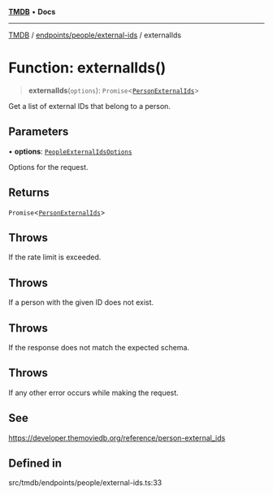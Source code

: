 [**TMDB**](../../../../README.md) • **Docs**

***

[TMDB](../../../../README.md) / [endpoints/people/external-ids](../README.md) / externalIds

# Function: externalIds()

> **externalIds**(`options`): `Promise`\<[`PersonExternalIds`](../../../../structs/Schemas/type-aliases/PersonExternalIds.md)\>

Get a list of external IDs that belong to a person.

## Parameters

• **options**: [`PeopleExternalIdsOptions`](../type-aliases/PeopleExternalIdsOptions.md)

Options for the request.

## Returns

`Promise`\<[`PersonExternalIds`](../../../../structs/Schemas/type-aliases/PersonExternalIds.md)\>

## Throws

If the rate limit is exceeded.

## Throws

If a person with the given ID does not exist.

## Throws

If the response does not match the expected schema.

## Throws

If any other error occurs while making the request.

## See

https://developer.themoviedb.org/reference/person-external_ids

## Defined in

src/tmdb/endpoints/people/external-ids.ts:33
